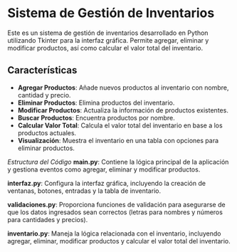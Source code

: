 # Sistema de Gestión de Inventarios

Este es un sistema de gestión de inventarios desarrollado en Python utilizando Tkinter para la interfaz gráfica. Permite agregar, eliminar y modificar productos, así como calcular el valor total del inventario.

## Características

- **Agregar Productos**: Añade nuevos productos al inventario con nombre, cantidad y precio.
- **Eliminar Productos**: Elimina productos del inventario.
- **Modificar Productos**: Actualiza la información de productos existentes.
- **Buscar Productos**: Encuentra productos por nombre.
- **Calcular Valor Total**: Calcula el valor total del inventario en base a los productos actuales.
- **Visualización**: Muestra el inventario en una tabla con opciones para eliminar productos.


*Estructura del Código*
**main.py**: Contiene la lógica principal de la aplicación y gestiona eventos como agregar, eliminar y modificar productos.

**interfaz.py**: Configura la interfaz gráfica, incluyendo la creación de ventanas, botones, entradas y la tabla de inventario.

**validaciones.py**: Proporciona funciones de validación para asegurarse de que los datos ingresados sean correctos (letras para nombres y números para cantidades y precios).

**inventario.py**: Maneja la lógica relacionada con el inventario, incluyendo agregar, eliminar, modificar productos y calcular el valor total del inventario.
